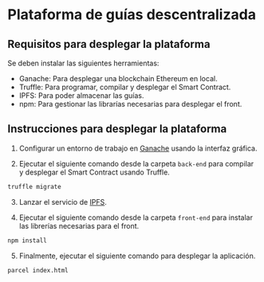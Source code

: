 # Plataforma de guías descentralizada

## Requisitos para desplegar la plataforma
Se deben instalar las siguientes herramientas:

- Ganache: Para desplegar una blockchain Ethereum en local.
- Truffle: Para programar, compilar y desplegar el Smart Contract.
- IPFS: Para poder almacenar las guías.
- npm: Para gestionar las librarías necesarias para desplegar el front.

## Instrucciones para desplegar la plataforma

1. Configurar un entorno de trabajo en [Ganache](https://trufflesuite.com/ganache/) usando la interfaz gráfica.

2. Ejecutar el siguiente comando desde la carpeta `back-end` para compilar y desplegar el Smart Contract usando Truffle.

```bash
truffle migrate
```

3. Lanzar el servicio de [IPFS](https://docs.ipfs.tech/install/ipfs-desktop/).

4. Ejecutar el siguiente comando desde la carpeta `front-end` para instalar las librerías necesarias para el front.

```bash
npm install
```

5. Finalmente, ejecutar el siguiente comando para desplegar la aplicación.

```bash
parcel index.html
```